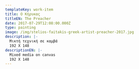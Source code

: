 ```yaml
---
templateKey: work-item
title: Ο Κήρυκας
titleEN: The Preacher
date: 2017-07-29T12:08:00.000Z
type: painting
image: /img/stelios-faitakis-greek-artist-preacher-2017.jpg
description: |-
  Μικτή τεχνική σε καμβά
  192 X 148
descriptionEN: |-
  Mixed media on canvas
  192 X 148
---
```


